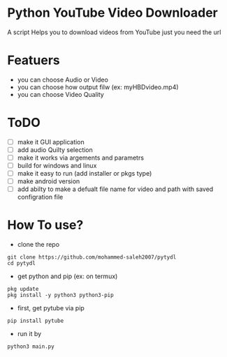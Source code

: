 # Python YouTube Video Downloader

A script Helps you to download videos from YouTube just you need the url

# Featuers
 - you can choose Audio or Video
 - you can choose how output filw (ex: myHBDvideo.mp4)
 - you can choose Video Quality

# ToDO
* [ ] make it GUI application
* [ ] add audio Quilty selection
* [ ] make it works via argements and parametrs
* [ ] build for windows and linux
* [ ] make it easy to run (add installer or pkgs type)
* [ ] make android version
* [ ] add abilty to make a defualt file name for video and path with saved configration file

# How To use?
- clone the repo
```
git clone https://github.com/mohammed-saleh2007/pytydl
cd pytydl
```
- get python and pip (ex: on termux)
```
pkg update
pkg install -y python3 python3-pip
```
- first, get pytube via pip
```
pip install pytube
```

- run it by
```
python3 main.py
```


